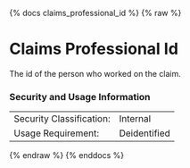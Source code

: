 {% docs claims_professional_id %}
{% raw %}

<a name="claims_professional_id"></a>
# Claims Professional Id
The id of the person who worked on the claim.  

### Security and Usage Information
|     |              |
| --- |--------------|
| Security Classification: | Internal     |
| Usage Requirement:       | Deidentified |

{% endraw %}
{% enddocs %}